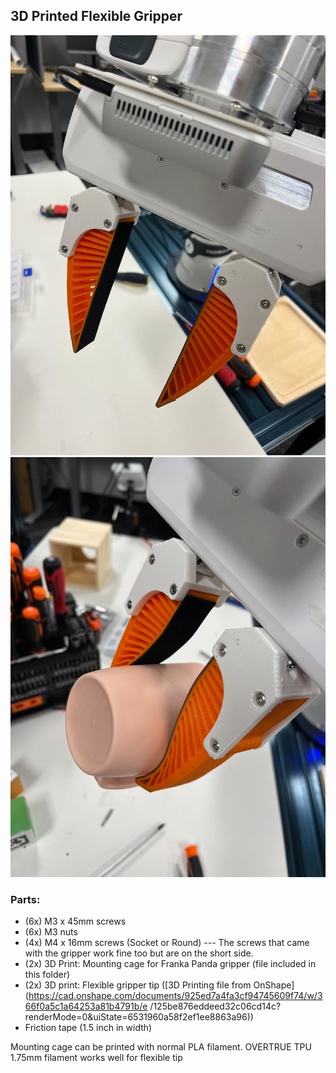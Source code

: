## 3D Printed Flexible Gripper
![alt text](gripper.jpg)
![alt text](gripper_grasp.jpg)


### Parts:
- (6x) M3 x 45mm screws
- (6x) M3 nuts
- (4x) M4 x 16mm screws (Socket or Round) --- The screws that came with the gripper work fine too but are on the short side.
- (2x) 3D Print: Mounting cage for Franka Panda gripper (file included in this folder)
- (2x) 3D print: Flexible gripper tip ([3D Printing file from OnShape](https://cad.onshape.com/documents/925ed7a4fa3cf94745609f74/w/366f0a5c1a64253a81b4791b/e    /125be876eddeed32c06cd14c?renderMode=0&uiState=6531960a58f2ef1ee8863a96))
- Friction tape (1.5 inch in width)

Mounting cage can be printed with normal PLA filament. OVERTRUE TPU 1.75mm filament works well for flexible tip
